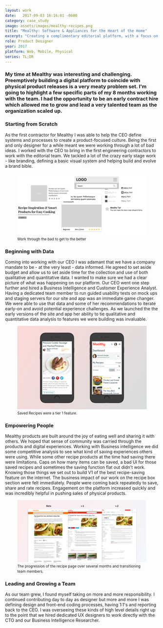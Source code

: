 ```yaml
---
layout: work
date:   2017-09-03 16:16:01 -0600
category: case_study
image: assets/images/mealthy-recipes.png
title: "Mealthy: Software & Appliances for the Heart of the Home"
excerpt: "Creating a complimentary editorial platform, with a focus on content and usability is really hard and awesome."
role: Product Designer
year: 2017
platform: Web, Mobile, Physical
series: TL;DR
---
```


### My time at Mealthy was interesting and challenging. Preemptively building a digital platform to coincide with physical product releases is a very meaty problem set. I'm going to highlight a few specific parts of my 8 months working with the team. I had the opportunity to be an early contract hire which allowed me to grow and lead a very talented team as the organization scaled up.

### Starting from Scratch
As the first contractor for Mealthy I was able to help the CEO define systems and processes to create a product-focused culture. Being the first and only designer for a while meant we were working through a lot of bad ideas. I worked with the CEO to bring in the first engineering contractors to work with the editorial team. We tackled a lot of the crazy early stage work - like branding, defining a basic visual system and helping build and evolve a brand bible.

  <figure class="container__image container__break no-shadow">
    <img class="no-shadow" src="/assets/images/mealthy-beginning.png" alt="A collage of bad ideas" />
    <figcaption class="mt-half center mb-1">
      <small>Work through the bad to get to the better</small>
    </figcaption>
  </figure>

### Beginning with Data
Coming into working with our CEO I was adamant that we have a company mandate to be - at the very least - data informed. He agreed to set aside budget and allow us to set aside time for the collection and use of both qualitative and quantitative data. I wanted to make sure we had a clear picture of what was happening on our platform. Our CEO went one step further and hired a Business Intelligence and Customer Experience Analyst. Having a dedicated team member to run guided usability tests on mock ups and staging servers for our site and app was an immediate game changer. We were able to use that data and some of her recommendations to iterate early-on and avoid potential experience challenges. As we launched the the early versions of the site and app her ability to tie qualitative and quantitative data analysis to features we were building was invaluable.

<figure class="container__image container__break no-shadow">
  <img class="no-shadow" src="/assets/images/m-savedrecipes.png" alt="2 cell phones showing the saved recipe button on one and the actual saved recipes screen on the other" />
  <figcaption class="mt-half center mb-1">
    <small>Saved Recipes were a tier 1 feature.</small>
  </figcaption>
</figure>

### Empowering People
Mealthy products are built around the joy of eating well and sharing it with others. We hoped that sense of community was carried through the products and digital experiences. Working with Business intelligence we did some competitive analysis to see what kind of saving experiences others were using. While some other recipe products at the time had saving there were limitations. Caps on how many items can be saved, a bad UI for those saved recipes and sometimes the saving function flat out didn't work. Knowing those things we set out to build V1 of the best recipe-saving feature on the internet. The business impact of our work on the recipe box section were felt immediately. People were coming back repeatedly to save, share and rate recipes. Engagement on the platform increased quickly and was incredibly helpful in pushing sales of physical products. 

<figure class="container__image container__break">
  <img class="no-shadow" src="/assets/images/mealthy-recipe.png" alt="the progression of the recipe page over several months" />
  <figcaption class="mt-half center mb-1">
    <small>The progression of the recipe page over several months and transitioning team members.</small>
  </figcaption>
</figure>

### Leading and Growing a Team
As our team grew, I found myself taking on more and more responsibility. I continued contributing day to day as designer but more and more I was defining design and front-end coding processes, having 1:1's and reporting back to the CEO. I was overseeing these kinds of high level details right up to the point that we hired dedicated UX designers to work directly with the CTO and our Business Intelligence Researcher.
